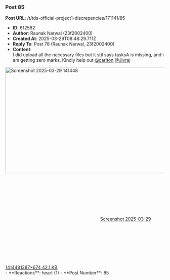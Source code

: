 ### Post 85
**Post URL**: /t/tds-official-project1-discrepencies/171141/85
- **ID**: 612582
- **Author**: Raunak Narwal (23f2002400)
- **Created At**: 2025-03-29T08:48:29.711Z
- **Reply To**: Post 78 (Raunak Narwal, 23f2002400)
- **Content**:  
  I did upload all the necessary files but it stil says tasksA is missing, and i am getting zero marks. Kindly help out <a class="mention" href="/u/carlton">@carlton</a> <a class="mention" href="/u/jivraj">@Jivraj</a><br>
<div class="lightbox-wrapper"><a class="lightbox" href="https://europe1.discourse-cdn.com/flex013/uploads/iitm/original/3X/e/f/eff7ce6ffba0a1ad0a375cd1f2ea39eb613d333d.png" data-download-href="/uploads/short-url/yeR2mOnkHjHPdYbccO0CFRjlyPP.png?dl=1" title="Screenshot 2025-03-29 141448" rel="noopener nofollow ugc"><img src="https://europe1.discourse-cdn.com/flex013/uploads/iitm/optimized/3X/e/f/eff7ce6ffba0a1ad0a375cd1f2ea39eb613d333d_2_690x335.png" alt="Screenshot 2025-03-29 141448" data-base62-sha1="yeR2mOnkHjHPdYbccO0CFRjlyPP" width="690" height="335" srcset="https://europe1.discourse-cdn.com/flex013/uploads/iitm/optimized/3X/e/f/eff7ce6ffba0a1ad0a375cd1f2ea39eb613d333d_2_690x335.png, https://europe1.discourse-cdn.com/flex013/uploads/iitm/optimized/3X/e/f/eff7ce6ffba0a1ad0a375cd1f2ea39eb613d333d_2_1035x502.png 1.5x, https://europe1.discourse-cdn.com/flex013/uploads/iitm/optimized/3X/e/f/eff7ce6ffba0a1ad0a375cd1f2ea39eb613d333d_2_1380x670.png 2x" data-dominant-color="FAFBFB"><div class="meta"><svg class="fa d-icon d-icon-far-image svg-icon" aria-hidden="true"><use href="#far-image"></use></svg><span class="filename">Screenshot 2025-03-29 141448</span><span class="informations">1387×674 42.1 KB</span><svg class="fa d-icon d-icon-discourse-expand svg-icon" aria-hidden="true"><use href="#discourse-expand"></use></svg></div></a></div>
- **Reactions**: heart (1)
- **Post Number**: 85

